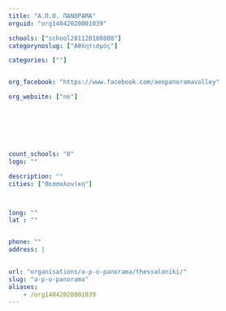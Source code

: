 ```yaml
---
title: "Α.Π.Ο. ΠΑΝΟΡΑΜΑ"
orguid: "org14042020001039"

schools: ["school281120180808"]
categorynoslug: ["Αθλητισμός"]

categories: [""]


org_facebook: "https://www.facebook.com/aenpanoramavolley"

org_website: ["no"]







count_schools: "0"
logo: ""

description: ""
cities: ["Θεσσαλονίκη"]



long: ""
lat : ""


phone: ""
address: |
    

url: "organisations/a-p-o-panorama/thessaloniki/"
slug: "a-p-o-panorama"
aliases:
    - /org14042020001039
---
```



